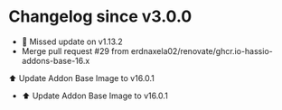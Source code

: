 # Changelog since v3.0.0
- 🔧 Missed update on v1.13.2 
- Merge pull request #29 from erdnaxela02/renovate/ghcr.io-hassio-addons-base-16.x

⬆️ Update Addon Base Image to v16.0.1 
- ⬆️ Update Addon Base Image to v16.0.1 
